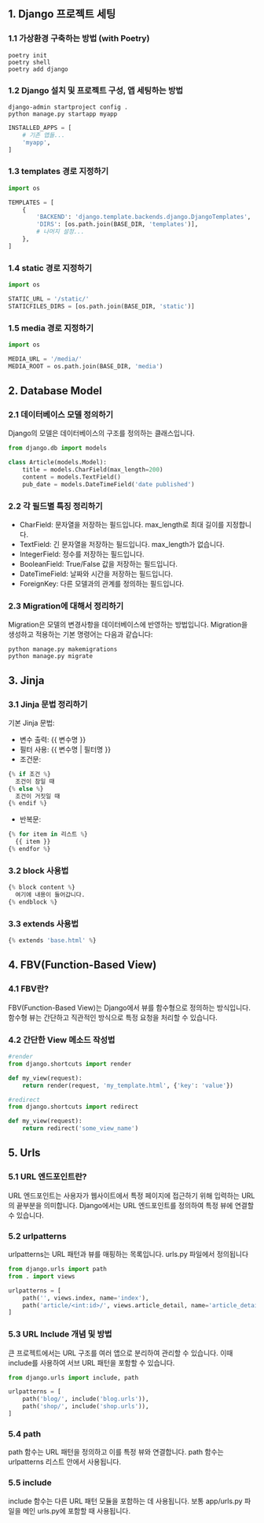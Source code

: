 ## 1. Django 프로젝트 세팅
### 1.1 가상환경 구축하는 방법 (with Poetry)
```commandline
poetry init
poetry shell
poetry add django
```
### 1.2 Django 설치 및 프로젝트 구성, 앱 세팅하는 방법
```commandline
django-admin startproject config .
python manage.py startapp myapp
```
```python
INSTALLED_APPS = [
    # 기존 앱들...
    'myapp',
]
```
### 1.3 templates 경로 지정하기
```python
import os

TEMPLATES = [
    {
        'BACKEND': 'django.template.backends.django.DjangoTemplates',
        'DIRS': [os.path.join(BASE_DIR, 'templates')],
        # 나머지 설정...
    },
]
```
### 1.4 static 경로 지정하기
```python
import os

STATIC_URL = '/static/'
STATICFILES_DIRS = [os.path.join(BASE_DIR, 'static')]
```
### 1.5 media 경로 지정하기
```python
import os

MEDIA_URL = '/media/'
MEDIA_ROOT = os.path.join(BASE_DIR, 'media')
```
## 2. Database Model
### 2.1 데이터베이스 모델 정의하기
Django의 모델은 데이터베이스의 구조를 정의하는 클래스입니다. 
```python
from django.db import models

class Article(models.Model):
    title = models.CharField(max_length=200)
    content = models.TextField()
    pub_date = models.DateTimeField('date published')
```
### 2.2 각 필드별 특징 정리하기
- CharField: 문자열을 저장하는 필드입니다. max_length로 최대 길이를 지정합니다.
- TextField: 긴 문자열을 저장하는 필드입니다. max_length가 없습니다.
- IntegerField: 정수를 저장하는 필드입니다.
- BooleanField: True/False 값을 저장하는 필드입니다.
- DateTimeField: 날짜와 시간을 저장하는 필드입니다.
- ForeignKey: 다른 모델과의 관계를 정의하는 필드입니다.
### 2.3 Migration에 대해서 정리하기
Migration은 모델의 변경사항을 데이터베이스에 반영하는 방법입니다. Migration을 생성하고 적용하는 기본 명령어는 다음과 같습니다:
```commandline
python manage.py makemigrations
python manage.py migrate
```
## 3. Jinja
### 3.1 Jinja 문법 정리하기
기본 Jinja 문법:

- 변수 출력: {{ 변수명 }}
- 필터 사용: {{ 변수명 | 필터명 }}
- 조건문:
```python
{% if 조건 %}
  조건이 참일 때
{% else %}
  조건이 거짓일 때
{% endif %}
```
- 반복문:
```python
{% for item in 리스트 %}
  {{ item }}
{% endfor %}
```
### 3.2 block 사용법
```python
{% block content %}
  여기에 내용이 들어갑니다.
{% endblock %}
```
### 3.3 extends 사용법
```python
{% extends 'base.html' %}
```
## 4. FBV(Function-Based View)
### 4.1 FBV란?
FBV(Function-Based View)는 Django에서 뷰를 함수형으로 정의하는 방식입니다. 함수형 뷰는 간단하고 직관적인 방식으로 특정 요청을 처리할 수 있습니다.
### 4.2 간단한 View 메소드 작성법
```python
#render
from django.shortcuts import render

def my_view(request):
    return render(request, 'my_template.html', {'key': 'value'})

#redirect
from django.shortcuts import redirect

def my_view(request):
    return redirect('some_view_name')
```
## 5. Urls
### 5.1 URL 엔드포인트란?
URL 엔드포인트는 사용자가 웹사이트에서 특정 페이지에 접근하기 위해 입력하는 URL의 끝부분을 의미합니다. Django에서는 URL 엔드포인트를 정의하여 특정 뷰에 연결할 수 있습니다.
### 5.2 urlpatterns
urlpatterns는 URL 패턴과 뷰를 매핑하는 목록입니다. urls.py 파일에서 정의됩니다
```python
from django.urls import path
from . import views

urlpatterns = [
    path('', views.index, name='index'),
    path('article/<int:id>/', views.article_detail, name='article_detail'),
]
```
### 5.3 URL Include 개념 및 방법
큰 프로젝트에서는 URL 구조를 여러 앱으로 분리하여 관리할 수 있습니다. 이때 include를 사용하여 서브 URL 패턴을 포함할 수 있습니다.
```python
from django.urls import include, path

urlpatterns = [
    path('blog/', include('blog.urls')),
    path('shop/', include('shop.urls')),
]
```
### 5.4 path
path 함수는 URL 패턴을 정의하고 이를 특정 뷰와 연결합니다. path 함수는 urlpatterns 리스트 안에서 사용됩니다.

### 5.5 include
include 함수는 다른 URL 패턴 모듈을 포함하는 데 사용됩니다. 보통 app/urls.py 파일을 메인 urls.py에 포함할 때 사용됩니다.